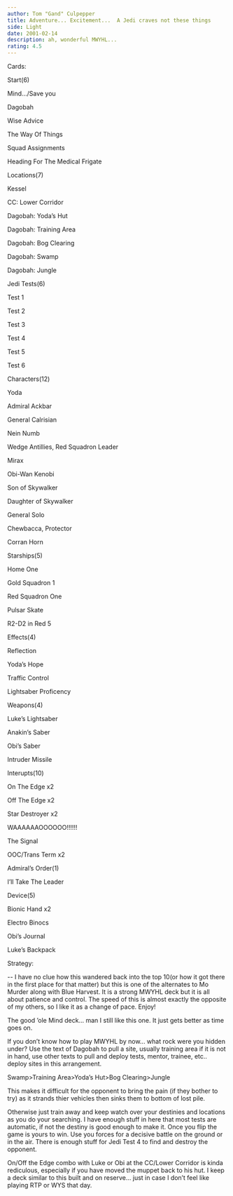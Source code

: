 ```yaml
---
author: Tom "Gand" Culpepper
title: Adventure... Excitement...  A Jedi craves not these things
side: Light
date: 2001-02-14
description: ah, wonderful MWYHL...
rating: 4.5
---
```

Cards: 

Start(6)
Mind.../Save you
Dagobah
Wise Advice
The Way Of Things
Squad Assignments
Heading For The Medical Frigate

Locations(7)
Kessel
CC: Lower Corridor
Dagobah: Yoda’s Hut
Dagobah: Training Area
Dagobah: Bog Clearing
Dagobah: Swamp
Dagobah: Jungle

Jedi Tests(6)
Test 1
Test 2
Test 3
Test 4
Test 5
Test 6

Characters(12)
Yoda
Admiral Ackbar
General Calrisian
Nein Numb
Wedge Antillies, Red Squadron Leader
Mirax
Obi-Wan Kenobi
Son of Skywalker
Daughter of Skywalker
General Solo
Chewbacca, Protector
Corran Horn

Starships(5)
Home One
Gold Squadron 1
Red Squadron One
Pulsar Skate
R2-D2 in Red 5

Effects(4)
Reflection
Yoda’s Hope
Traffic Control
Lightsaber Proficency

Weapons(4)
Luke’s Lightsaber
Anakin’s Saber
Obi’s Saber
Intruder Missile

Interupts(10)
On The Edge x2
Off The Edge x2
Star Destroyer x2
WAAAAAAOOOOOO!!!!!! 
The Signal 
OOC/Trans Term x2

Admiral’s Order(1)
I’ll Take The Leader

Device(5)
Bionic Hand x2
Electro Binocs
Obi’s Journal
Luke’s Backpack 

Strategy: 

-- I have no clue how this wandered back into the top 10(or how it got there in the first place for that matter) but this is one of the alternates to Mo Murder along with Blue Harvest.  It is a strong MWYHL deck but it is all about patience and control.  The speed of this is almost exactly the opposite of my others, so I like it as a change of pace.  Enjoy!

The good ’ole Mind deck...  man I still like this one.  It just gets better as time goes on.

If you don’t know how to play MWYHL by now... what rock were you hidden under?  Use the text of Dagobah to pull a site, usually training area if it is not in hand, use other texts to pull and deploy tests, mentor, trainee, etc.. deploy sites in this arrangement.

Swamp>Training Area>Yoda’s Hut>Bog Clearing>Jungle

This makes it difficult for the opponent to bring the pain (if they bother to try) as it strands thier vehicles then sinks them to bottom of lost pile. 

Otherwise just train away and keep watch over your destinies and locations as you do your searching.  I have enough stuff in here that most tests are automatic, if not the destiny is good enough to make it.  Once you flip the game is yours to win.  Use you forces for a decisive battle on the ground or in the air.  There is enough stuff for Jedi Test 4 to find and destroy the opponent.

On/Off the Edge combo with Luke or Obi at the CC/Lower Corridor is kinda rediculous, especially if you have moved the muppet back to his hut.  I keep a deck similar to this built and on reserve...  just in case I don’t feel like playing RTP or WYS that day.
